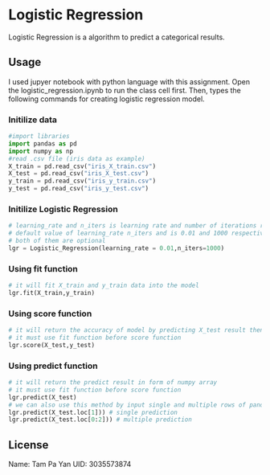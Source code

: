 # Logistic Regression
Logistic Regression is a algorithm to predict a categorical results.


## Usage
I used jupyer notebook with python language with this assignment.
Open the logistic_regression.ipynb to run the class cell first.
Then, types the following commands for creating logistic regression model.

### Initilize data
```python
#import libraries
import pandas as pd
import numpy as np
#read .csv file (iris data as example)
X_train = pd.read_csv("iris_X_train.csv")
X_test = pd.read_csv("iris_X_test.csv")
y_train = pd.read_csv("iris_y_train.csv")
y_test = pd.read_csv("iris_y_test.csv")
```
### Initilize Logistic Regression
```python
# learning_rate and n_iters is learning rate and number of iterations respectively
# default value of learning_rate n_iters and is 0.01 and 1000 respectively
# both of them are optional
lgr = Logistic_Regression(learning_rate = 0.01,n_iters=1000) 
```
### Using fit function
```python
# it will fit X_train and y_train data into the model
lgr.fit(X_train,y_train)
```
### Using score function
```python
# it will return the accuracy of model by predicting X_test result then compare to y_test
# it must use fit function before score function
lgr.score(X_test,y_test)
```
### Using predict function
```python
# it will return the predict result in form of numpy array
# it must use fit function before score function
lgr.predict(X_test)
# we can also use this method by input single and multiple rows of pandas dataframe
lgr.predict(X_test.loc[1])) # single prediction
lgr.predict(X_test.loc[0:2])) # multiple prediction
```

## License
Name: Tam Pa Yan 
UID: 3035573874

